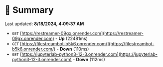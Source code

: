 # 📖 Summary
Last updated: **8/18/2024, 4:09:37 AM**

- `GET` [https://restreamer-09gx.onrender.com](https://restreamer-09gx.onrender.com) - **Up** (22481ms)
- `GET` [https://filestreambot-b5k6.onrender.com/](https://filestreambot-b5k6.onrender.com/) - **Down** (110ms)
- `GET` [https://jupyterlab-python3-12-3.onrender.com](https://jupyterlab-python3-12-3.onrender.com) - **Down** (112ms)
